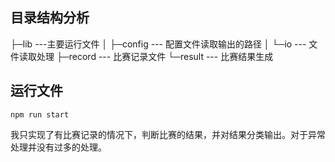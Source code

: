 ## 目录结构分析

├─lib ---主要运行文件
│  ├─config --- 配置文件读取输出的路径
│  └─io --- 文件读取处理
├─record --- 比赛记录文件
└─result --- 比赛结果生成

## 运行文件

```shell
npm run start
```

我只实现了有比赛记录的情况下，判断比赛的结果，并对结果分类输出。对于异常处理并没有过多的处理。



